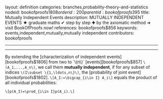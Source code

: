 layout: definition
categories: branches,probability-theory-and-statistics
nodeid: bookofproofs$1808
orderid: 200
parentid: bookofproofs$395
title: Mutually Independent Events
description: MUTUALLY INDEPENDENT EVENTS &#9733; graduate maths &#10004; step by step &#10010; by the axiomatic method &#10140; visit BookOfProofs now!
references: bookofproofs$856
keywords: events,independent,mutually,mutually independent
contributors: bookofproofs

---


---

By extending the [characterization of independent events][bookofproofs$1806] from two to `\(n\)` [events][bookofproofs$857] `\(A_1,...,A_n\)`, we call  them **mutually independent**, if for any subset of indices `\(I\subset \{1,\ldots,n\}\)`, the [probability of joint event][bookofproofs$1802].
`\[A_I:=\bigcap_{i\in I} A_i\]`
equals the product of all individual probabilities:

`\[p(A_I)=\prod_{i\in I}p(A_i).\]`
